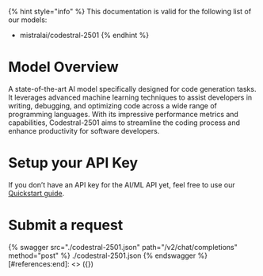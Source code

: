 [#references:start]: <> ({ "template": "openapi" })
{% hint style="info" %}
This documentation is valid for the following list of our models:
* mistralai/codestral-2501
{% endhint %}

# Model Overview
A state-of-the-art AI model specifically designed for code generation tasks. It leverages advanced machine learning techniques to assist developers in writing, debugging, and optimizing code across a wide range of programming languages. With its impressive performance metrics and capabilities, Codestral-2501 aims to streamline the coding process and enhance productivity for software developers.

# Setup your API Key
If you don’t have an API key for the AI/ML API yet, feel free to use our [Quickstart guide](https://docs.aimlapi.com/quickstart/setting-up).

# Submit a request
{% swagger src="./codestral-2501.json" path="/v2/chat/completions" method="post" %}
./codestral-2501.json
{% endswagger %}
[#references:end]: <> ({})